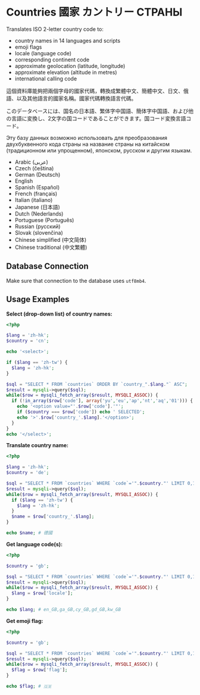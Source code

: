# Countries 國家 カントリー СТРАНЫ
Translates ISO 2-letter country code to:

* country names in 14 languages and scripts
* emoji flags
* locale (language code)
* corresponding continent code
* approximate geolocation (latitude, longitude)
* approximate elevation (altitude in metres)
* international calling code

這個資料庫能夠把兩個字母的國家代碼，轉換成繁體中文、簡體中文、日文、俄語、以及其他語言的國家名稱。國家代碼轉換語言代碼。

このデータベースには、国名の日本語、繁体字中国語、簡体字中国語、および他の言語に変換し、2文字の国コードであることができます。国コード変換言語コード。

Эту базу данных возможно использовать для преобразования двухбуквенного кода страны на название страны на китайском (традиционном или упрощенном), японском, русском и другим языкам.

* Arabic (عربى)
* Czech (čeština)
* German (Deutsch)
* English
* Spanish (Español)
* French (français)
* Italian (italiano)
* Japanese (日本語)
* Dutch (Nederlands)
* Portuguese (Português)
* Russian (русский)
* Slovak (slovenčina)
* Chinese simplified (中文简体)
* Chinese traditional (中文繁體)

## Database Connection
Make sure that connection to the database uses `utf8mb4`.

## Usage Examples

**Select (drop-down list) of country names:**

```php
<?php

$lang = 'zh-hk';
$country = 'cn';

echo '<select>';

if ($lang == 'zh-tw') {
  $lang = 'zh-hk';
}

$sql = "SELECT * FROM `countries` ORDER BY `country_".$lang."` ASC";
$result = mysqli->query($sql);
while($row = mysqli_fetch_array($result, MYSQLI_ASSOC)) {
  if (!in_array($row['code'], array('yu','eu','ap','nt','aq','01'))) {
    echo '<option value="'.$row['code'].'"';
    if ($country === $row['code']) echo ' SELECTED';
    echo '>'.$row['country_'.$lang].'</option>';
  }
}
echo '</select>';
```

**Translate country name:**

```php
<?php

$lang = 'zh-hk';
$country = 'de';

$sql = "SELECT * FROM `countries` WHERE `code`='".$country."' LIMIT 0,1";
$result = mysqli->query($sql);
while($row = mysqli_fetch_array($result, MYSQLI_ASSOC)) {
  if ($lang == 'zh-tw') {
    $lang = 'zh-hk';
  }
  $name = $row['country_'.$lang];
}

echo $name; # 德國
```

**Get language code(s):**

```php
<?php

$country = 'gb';

$sql = "SELECT * FROM `countries` WHERE `code`='".$country."' LIMIT 0,1";
$result = mysqli->query($sql);
while($row = mysqli_fetch_array($result, MYSQLI_ASSOC)) {
  $lang = $row['locale'];
}

echo $lang; # en_GB,ga_GB,cy_GB,gd_GB,kw_GB
```

**Get emoji flag:**

```php
<?php

$country = 'gb';

$sql = "SELECT * FROM `countries` WHERE `code`='".$country."' LIMIT 0,1";
$result = mysqli->query($sql);
while($row = mysqli_fetch_array($result, MYSQLI_ASSOC)) {
  $flag = $row['flag'];
}

echo $flag; # 🇬🇧
```
